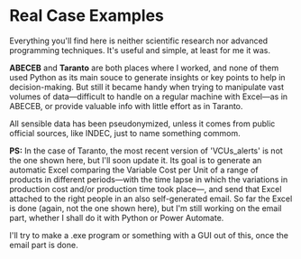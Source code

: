 # Real Case Examples
Everything you'll find here is neither scientific research nor advanced programming techniques. It's useful and simple, at least for me it was.

**ABECEB** and **Taranto** are both places where I worked, and none of them used Python as its main souce to generate insights or key points to help in decision-making. But still it became handy when trying to manipulate vast volumes of data—difficult to handle on a regular machine with Excel—as in ABECEB, or provide valuable info with little effort as in Taranto.

All sensible data has been pseudonymized, unless it comes from public official sources, like INDEC, just to name something commom.

**PS:**
In the case of Taranto, the most recent version of 'VCUs_alerts' is not the one shown here, but I'll soon update it. Its goal is to generate an automatic Excel comparing the Variable Cost per Unit of a range of products in different periods—with the time lapse in which the variations in production cost and/or production time took place—, and send that Excel attached to the right people in an also self-generated email. So far the Excel is done (again, not the one shown here), but I'm still working on the email part, whether I shall do it with Python or Power Automate.

I'll try to make a .exe program or something with a GUI out of this, once the email part is done.
